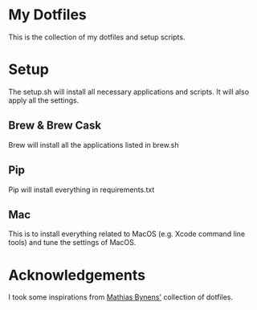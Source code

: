 # My Dotfiles

This is the collection of my dotfiles and setup scripts.

# Setup
The setup.sh will install all necessary applications and scripts. It will also apply all the settings.

## Brew & Brew Cask
Brew will install all the applications listed in brew.sh

## Pip
Pip will install everything in requirements.txt

## Mac
This is to install everything related to MacOS (e.g. Xcode command line tools) and tune the settings of MacOS.

# Acknowledgements
I took some inspirations from [Mathias Bynens'](https://github.com/mathiasbynens/dotfiles) collection of dotfiles. 

